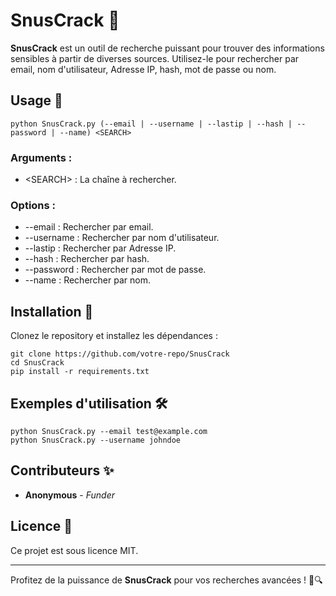 <h1>SnusCrack 🚀</h1>

<p><strong>SnusCrack</strong> est un outil de recherche puissant pour trouver des informations sensibles à partir de diverses sources. Utilisez-le pour rechercher par email, nom d'utilisateur, Adresse IP, hash, mot de passe ou nom.</p>

<h2>Usage 📖</h2>

<pre><code>python SnusCrack.py (--email | --username | --lastip | --hash | --password | --name) &lt;SEARCH&gt;
</code></pre>

<h3>Arguments :</h3>

<ul>
<li>&lt;SEARCH&gt; : La chaîne à rechercher.</li>
</ul>

<h3>Options :</h3>

<ul>
<li>--email : Rechercher par email.</li>
<li>--username : Rechercher par nom d'utilisateur.</li>
<li>--lastip : Rechercher par Adresse IP.</li>
<li>--hash : Rechercher par hash.</li>
<li>--password : Rechercher par mot de passe.</li>
<li>--name : Rechercher par nom.</li>
</ul>

<h2>Installation 🔧</h2>

<p>Clonez le repository et installez les dépendances :</p>

<pre><code>git clone https://github.com/votre-repo/SnusCrack
cd SnusCrack
pip install -r requirements.txt
</code></pre>

<h2>Exemples d'utilisation 🛠️</h2>

<pre><code>python SnusCrack.py --email test@example.com
python SnusCrack.py --username johndoe
</code></pre>

<h2>Contributeurs ✨</h2>

<ul>
<li><strong>Anonymous</strong> - <em>Funder</em></li>
</ul>

<h2>Licence 📄</h2>

<p>Ce projet est sous licence MIT.</p>

<hr>

<p>Profitez de la puissance de <strong>SnusCrack</strong> pour vos recherches avancées ! 🚀🔍</p>
